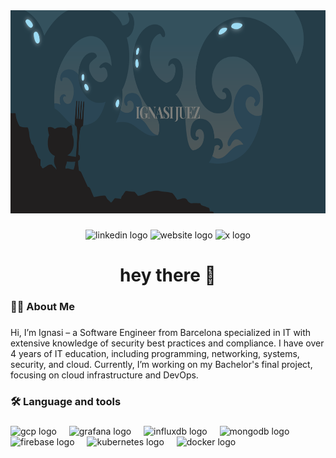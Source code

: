 <div align="center">
  <img width="1000" height="325" src="./images/myWallpaper.png"  />
</div>

###

<div align="center">
  <a href="https://www.linkedin.com/in/ignasijuez/" target="_blank" style="text-decoration:none; margin:0; padding:0; border:none; display:inline-block;">
    <img src="https://img.shields.io/static/v1?message=LinkedIn&logo=linkedin&label=&color=0077B5&logoColor=white&labelColor=&style=for-the-badge" height="25" alt="linkedin logo" style="margin:0; padding:0; border:none;" />
  </a>
  <a href="https://www.ignasisnetwork.com" target="_blank" style="text-decoration:none; margin:0; padding:0; border:none; display:inline-block;">
    <img src="https://img.shields.io/static/v1?message=Website&logo=google-chrome&label=&color=4285F4&logoColor=white&labelColor=&style=for-the-badge" height="25" alt="website logo" style="margin:0; padding:0; border:none;" />
  </a>
  <a href="https://www.x.com/ignasi_juez/" target="_blank" style="text-decoration:none; margin:0; padding:0; border:none; display:inline-block;">
    <img src="https://img.shields.io/static/v1?message=X&logo=x&label=&color=000000&logoColor=white&labelColor=&style=for-the-badge" height="25" alt="x logo" style="margin:0; padding:0; border:none;" />
  </a>
</div>

###

<h1 align="center">hey there 👋</h1>

###

<h3 align="left">👩‍💻  About Me</h3>

###

<p align="left"> Hi, I’m Ignasi – a Software Engineer from Barcelona specialized in IT with extensive knowledge of security best practices and compliance. I have over 4 years of IT education, including programming, networking, systems, security, and cloud. Currently, I’m working on my Bachelor's final project, focusing on cloud infrastructure and DevOps.

###

<h3 align="left">🛠 Language and tools</h3>

###

<div align="left">
  <img src="https://cdn.jsdelivr.net/gh/devicons/devicon@latest/icons/googlecloud/googlecloud-original.svg" height="40" alt="gcp logo"  />
  <img width="12" />
  
  <img src="https://cdn.jsdelivr.net/gh/devicons/devicon@latest/icons/grafana/grafana-original.svg" height="40" alt="grafana logo"  />
  <img width="12" />

  <img src="https://cdn.jsdelivr.net/gh/devicons/devicon@latest/icons/influxdb/influxdb-original.svg" height="40" alt="influxdb logo"  />
  <img width="12" />

  <img src="https://cdn.jsdelivr.net/gh/devicons/devicon@latest/icons/mongodb/mongodb-original-wordmark.svg" height="40" alt="mongodb logo"  />
  <img width="12" />
  
  <img src="https://cdn.jsdelivr.net/gh/devicons/devicon/icons/firebase/firebase-plain-wordmark.svg" height="40" alt="firebase logo"  />
  <img width="12" />
  
  <img src="https://cdn.jsdelivr.net/gh/devicons/devicon/icons/kubernetes/kubernetes-plain.svg" height="40" alt="kubernetes logo"  />
  <img width="12" />
  
  <img src="https://cdn.jsdelivr.net/gh/devicons/devicon/icons/docker/docker-plain-wordmark.svg" height="40" alt="docker logo"  />
  
</div>

###
